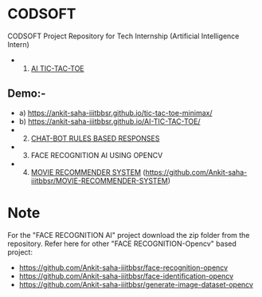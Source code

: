 # CODSOFT
CODSOFT Project Repository for Tech Internship (Artificial Intelligence Intern)
- 1. [AI TIC-TAC-TOE](https://github.com/Ankit-saha-iiitbbsr/Codsoft_taskno2_TIC-TAC-TOE-AI)
 ## Demo:-
-    a) https://ankit-saha-iiitbbsr.github.io/tic-tac-toe-minimax/
-    b) https://ankit-saha-iiitbbsr.github.io/AI-TIC-TAC-TOE/
- 2. [CHAT-BOT RULES BASED RESPONSES](https://github.com/Ankit-saha-iiitbbsr/Codsoft_taskno1_CHATBOT-WITH-RULE-BASED-RESPONSES)
- 3. FACE RECOGNITION AI USING OPENCV
- 4. [MOVIE RECOMMENDER SYSTEM](https://github.com/Ankit-saha-iiitbbsr/MOVIE-RECOMMENDER-SYSTEM) (https://github.com/Ankit-saha-iiitbbsr/MOVIE-RECOMMENDER-SYSTEM)
 
# Note
For the "FACE RECOGNITION AI" project download the zip folder from the repository.
Refer here for other "FACE RECOGNITION-Opencv" based project:
- https://github.com/Ankit-saha-iiitbbsr/face-recognition-opencv
- https://github.com/Ankit-saha-iiitbbsr/face-identification-opencv
- https://github.com/Ankit-saha-iiitbbsr/generate-image-dataset-opencv
